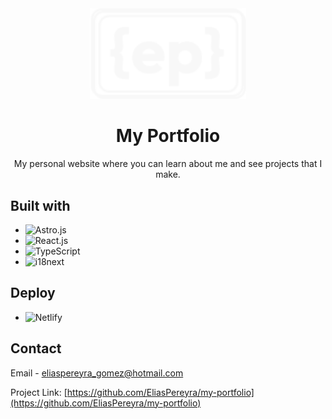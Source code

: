 <div align="center">
    <img src="https://github.com/EliasPereyra/my-portfolio/blob/main/public/assets/logo-white.svg" width="250" />
  <h1>My Portfolio</h1>
  <p>My personal website where you can learn about me and see projects that I make.</p>
</div>

## Built with

- ![Astro.js][astro.js]
- ![React.js][react.js]
- ![TypeScript][typescript]
- ![i18next][i18next]

## Deploy

- ![Netlify][netlify]

[astro.js]: https://img.shields.io/badge/astro-FF5D01?style=for-the-badge&logo=astro&logoColor=white
[react.js]: https://img.shields.io/badge/react-61DAFB?style=for-the-badge&logo=react&logoColor=white
[typescript]: https://img.shields.io/badge/typescript-3178C6?style=for-the-badge&logo=typescript&logoColor=white
[netlify]: https://img.shields.io/badge/netlify-00C7B7?style=for-the-badge&logo=netlify&logoColor=white
[i18next]: https://img.shields.io/badge/i18next-26A69A?style=for-the-badge&logo=i18next&logoColor=white

## Contact

Email - [eliaspereyra_gomez@hotmail.com](mailto:eliaspereyra_gomez@hotmail.com)

Project Link: [https://github.com/EliasPereyra/my-portfolio](https://github.com/EliasPereyra/my-portfolio)
